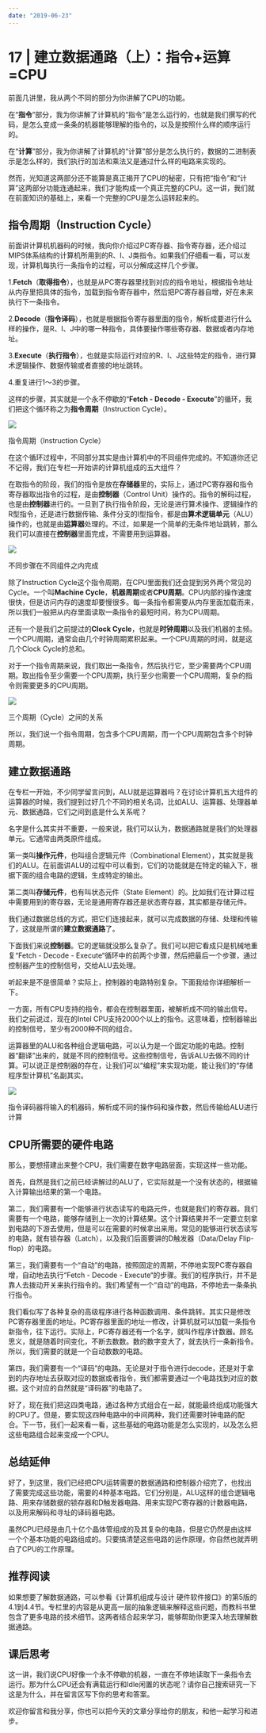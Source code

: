 ```yaml
---
date: "2019-06-23"
---  
```

      
# 17 | 建立数据通路（上）：指令+运算=CPU
前面几讲里，我从两个不同的部分为你讲解了CPU的功能。

在“**指令**”部分，我为你讲解了计算机的“指令”是怎么运行的，也就是我们撰写的代码，是怎么变成一条条的机器能够理解的指令的，以及是按照什么样的顺序运行的。

在“**计算**”部分，我为你讲解了计算机的“计算”部分是怎么执行的，数据的二进制表示是怎么样的，我们执行的加法和乘法又是通过什么样的电路来实现的。

然而，光知道这两部分还不能算是真正揭开了CPU的秘密，只有把“指令”和“计算”这两部分功能连通起来，我们才能构成一个真正完整的CPU。这一讲，我们就在前面知识的基础上，来看一个完整的CPU是怎么运转起来的。

## 指令周期（Instruction Cycle）

前面讲计算机机器码的时候，我向你介绍过PC寄存器、指令寄存器，还介绍过MIPS体系结构的计算机所用到的R、I、J类指令。如果我们仔细看一看，可以发现，计算机每执行一条指令的过程，可以分解成这样几个步骤。

1.**Fetch**（**取得指令**），也就是从PC寄存器里找到对应的指令地址，根据指令地址从内存里把具体的指令，加载到指令寄存器中，然后把PC寄存器自增，好在未来执行下一条指令。

2.**Decode**（**指令译码**），也就是根据指令寄存器里面的指令，解析成要进行什么样的操作，是R、I、J中的哪一种指令，具体要操作哪些寄存器、数据或者内存地址。

<!-- [[[read_end]]] -->

3.**Execute**（**执行指令**），也就是实际运行对应的R、I、J这些特定的指令，进行算术逻辑操作、数据传输或者直接的地址跳转。

4.重复进行1～3的步骤。

这样的步骤，其实就是一个永不停歇的“**Fetch \- Decode \- Execute**”的循环，我们把这个循环称之为**指令周期**（Instruction Cycle）。

![](/images/深入浅出计算机组成原理/03.原理篇处理器/resourceimage18a71840bead02cfbe5d8f70e2f0a7b962a7.jpg)

指令周期（Instruction Cycle）

在这个循环过程中，不同部分其实是由计算机中的不同组件完成的。不知道你还记不记得，我们在专栏一开始讲的计算机组成的五大组件？

在取指令的阶段，我们的指令是放在**存储器**里的，实际上，通过PC寄存器和指令寄存器取出指令的过程，是由**控制器**（Control Unit）操作的。指令的解码过程，也是由**控制器**进行的。一旦到了执行指令阶段，无论是进行算术操作、逻辑操作的R型指令，还是进行数据传输、条件分支的I型指令，都是由**算术逻辑单元**（ALU）操作的，也就是由**运算器**处理的。不过，如果是一个简单的无条件地址跳转，那么我们可以直接在**控制器**里面完成，不需要用到运算器。

![](/images/深入浅出计算机组成原理/03.原理篇处理器/resourceimagebd67bde3548a4789ba49cab74c8c1ab02a67.jpeg)

不同步骤在不同组件之内完成

除了Instruction Cycle这个指令周期，在CPU里面我们还会提到另外两个常见的Cycle。一个叫**Machine Cycle**，**机器周期**或者**CPU周期**。CPU内部的操作速度很快，但是访问内存的速度却要慢很多。每一条指令都需要从内存里面加载而来，所以我们一般把从内存里面读取一条指令的最短时间，称为CPU周期。

还有一个是我们之前提过的**Clock Cycle**，也就是**时钟周期**以及我们机器的主频。一个CPU周期，通常会由几个时钟周期累积起来。一个CPU周期的时间，就是这几个Clock Cycle的总和。

对于一个指令周期来说，我们取出一条指令，然后执行它，至少需要两个CPU周期。取出指令至少需要一个CPU周期，执行至少也需要一个CPU周期，复杂的指令则需要更多的CPU周期。

![](/images/深入浅出计算机组成原理/03.原理篇处理器/resourceimage1a481a7d2d6cf7cb78a8f48775268f452e48.jpeg)

三个周期（Cycle）之间的关系

所以，我们说一个指令周期，包含多个CPU周期，而一个CPU周期包含多个时钟周期。

## 建立数据通路

在专栏一开始，不少同学留言问到，ALU就是运算器吗？在讨论计算机五大组件的运算器的时候，我们提到过好几个不同的相关名词，比如ALU、运算器、处理器单元、数据通路，它们之间到底是什么关系呢？

名字是什么其实并不重要，一般来说，我们可以认为，数据通路就是我们的处理器单元。它通常由两类原件组成。

第一类叫**操作元件**，也叫组合逻辑元件（Combinational Element），其实就是我们的ALU。在前面讲ALU的过程中可以看到，它们的功能就是在特定的输入下，根据下面的组合电路的逻辑，生成特定的输出。

第二类叫**存储元件**，也有叫状态元件（State Element）的。比如我们在计算过程中需要用到的寄存器，无论是通用寄存器还是状态寄存器，其实都是存储元件。

我们通过数据总线的方式，把它们连接起来，就可以完成数据的存储、处理和传输了，这就是所谓的**建立数据通路**了。

下面我们来说**控制器**。它的逻辑就没那么复杂了。我们可以把它看成只是机械地重复“Fetch \- Decode \- Execute“循环中的前两个步骤，然后把最后一个步骤，通过控制器产生的控制信号，交给ALU去处理。

听起来是不是很简单？实际上，控制器的电路特别复杂。下面我给你详细解析一下。

一方面，所有CPU支持的指令，都会在控制器里面，被解析成不同的输出信号。我们之前说过，现在的Intel CPU支持2000个以上的指令。这意味着，控制器输出的控制信号，至少有2000种不同的组合。

运算器里的ALU和各种组合逻辑电路，可以认为是一个固定功能的电路。控制器“翻译”出来的，就是不同的控制信号。这些控制信号，告诉ALU去做不同的计算。可以说正是控制器的存在，让我们可以“编程”来实现功能，能让我们的“存储程序型计算机”名副其实。

![](/images/深入浅出计算机组成原理/03.原理篇处理器/resourceimage466f46087a894b4ac182fab83ac3786cad6f.jpeg)

指令译码器将输入的机器码，解析成不同的操作码和操作数，然后传输给ALU进行计算

## CPU所需要的硬件电路

那么，要想搭建出来整个CPU，我们需要在数字电路层面，实现这样一些功能。

首先，自然是我们之前已经讲解过的ALU了，它实际就是一个没有状态的，根据输入计算输出结果的第一个电路。

第二，我们需要有一个能够进行状态读写的电路元件，也就是我们的寄存器。我们需要有一个电路，能够存储到上一次的计算结果。这个计算结果并不一定要立刻拿到电路的下游去使用，但是可以在需要的时候拿出来用。常见的能够进行状态读写的电路，就有锁存器（Latch），以及我们后面要讲的D触发器（Data/Delay Flip-flop）的电路。

第三，我们需要有一个“自动”的电路，按照固定的周期，不停地实现PC寄存器自增，自动地去执行“Fetch \- Decode \- Execute“的步骤。我们的程序执行，并不是靠人去拨动开关来执行指令的。我们希望有一个“自动”的电路，不停地去一条条执行指令。

我们看似写了各种复杂的高级程序进行各种函数调用、条件跳转。其实只是修改PC寄存器里面的地址。PC寄存器里面的地址一修改，计算机就可以加载一条指令新指令，往下运行。实际上，PC寄存器还有一个名字，就叫作程序计数器。顾名思义，就是随着时间变化，不断去数数。数的数字变大了，就去执行一条新指令。所以，我们需要的就是一个自动数数的电路。

第四，我们需要有一个“译码”的电路。无论是对于指令进行decode，还是对于拿到的内存地址去获取对应的数据或者指令，我们都需要通过一个电路找到对应的数据。这个对应的自然就是“译码器”的电路了。

好了，现在我们把这四类电路，通过各种方式组合在一起，就能最终组成功能强大的CPU了。但是，要实现这四种电路中的中间两种，我们还需要时钟电路的配合。下一节，我们一起来看一看，这些基础的电路功能是怎么实现的，以及怎么把这些电路组合起来变成一个CPU。

## 总结延伸

好了，到这里，我们已经把CPU运转需要的数据通路和控制器介绍完了，也找出了需要完成这些功能，需要的4种基本电路。它们分别是，ALU这样的组合逻辑电路、用来存储数据的锁存器和D触发器电路、用来实现PC寄存器的计数器电路，以及用来解码和寻址的译码器电路。

虽然CPU已经是由几十亿个晶体管组成的及其复杂的电路，但是它仍然是由这样一个个基本功能的电路组成的。只要搞清楚这些电路的运作原理，你自然也就弄明白了CPU的工作原理。

## 推荐阅读

如果想要了解数据通路，可以参看《计算机组成与设计 硬件软件接口》的第5版的4.1到4.4节。专栏里的内容是从更高一层的抽象逻辑来解释这些问题，而教科书里包含了更多电路的技术细节。这两者结合起来学习，能够帮助你更深入地去理解数据通路。

## 课后思考

这一讲，我们说CPU好像一个永不停歇的机器，一直在不停地读取下一条指令去运行。那为什么CPU还会有满载运行和Idle闲置的状态呢？请你自己搜索研究一下这是为什么，并在留言区写下你的思考和答案。

欢迎你留言和我分享，你也可以把今天的文章分享给你的朋友，和他一起学习和进步。
